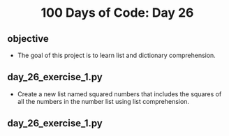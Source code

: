 <h1 align="center">
    100 Days of Code: Day 26
  <br>
</h1>

## objective 
- The goal of this project is to learn list and dictionary comprehension.

## day_26_exercise_1.py 
- Create a new list named squared numbers that includes the squares of all the numbers in the number list using list comprehension.

## day_26_exercise_1.py 
